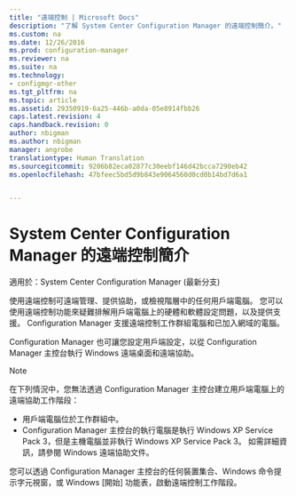 ```yaml
---
title: "遠端控制 | Microsoft Docs"
description: "了解 System Center Configuration Manager 的遠端控制簡介。"
ms.custom: na
ms.date: 12/26/2016
ms.prod: configuration-manager
ms.reviewer: na
ms.suite: na
ms.technology:
- configmgr-other
ms.tgt_pltfrm: na
ms.topic: article
ms.assetid: 29350919-6a25-446b-a0da-05e8914fbb26
caps.latest.revision: 4
caps.handback.revision: 0
author: nbigman
ms.author: nbigman
manager: angrobe
translationtype: Human Translation
ms.sourcegitcommit: 9206b82eca02877c30eebf146d42bcca7290eb42
ms.openlocfilehash: 47bfeec5bd5d9b843e9064560d0cd0b14bd7d6a1


---
```

# <a name="introduction-to-remote-control-in-system-center-configuration-manager"></a>System Center Configuration Manager 的遠端控制簡介

適用於：System Center Configuration Manager (最新分支)

使用遠端控制可遠端管理、提供協助，或檢視階層中的任何用戶端電腦。 您可以使用遠端控制功能來疑難排解用戶端電腦上的硬體和軟體設定問題，以及提供支援。 Configuration Manager 支援遠端控制工作群組電腦和已加入網域的電腦。  

Configuration Manager 也可讓您設定用戶端設定，以從 Configuration Manager 主控台執行 Windows 遠端桌面和遠端協助。  

> [!NOTE]  
>  在下列情況中，您無法透過 Configuration Manager 主控台建立用戶端電腦上的遠端協助工作階段：  
>   
>  -   用戶端電腦位於工作群組中。  
> -   Configuration Manager 主控台的執行電腦是執行 Windows XP Service Pack 3，但是主機電腦並非執行 Windows XP Service Pack 3。 如需詳細資訊，請參閱 Windows 遠端協助文件。  

 您可以透過 Configuration Manager 主控台的任何裝置集合、Windows 命令提示字元視窗，或 Windows [開始] 功能表，啟動遠端控制工作階段。  



<!--HONumber=Dec16_HO5-->


